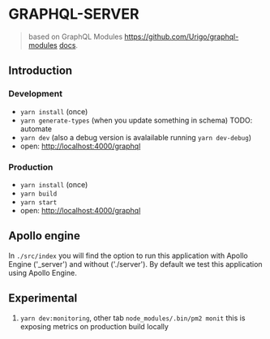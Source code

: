 # GRAPHQL-SERVER
>based on GraphQL Modules https://github.com/Urigo/graphql-modules
[docs](https://graphql-modules.com/docs/introduction/getting-started).

## Introduction

### Development
- `yarn install` (once)
- `yarn generate-types` (when you update something in schema) TODO: automate
- `yarn dev` (also a debug version is avalailable running `yarn dev-debug`)
- open: [http://localhost:4000/graphql](http://localhost:4000/graphql)

### Production
- `yarn install` (once)
- `yarn build`
- `yarn start`
- open: [http://localhost:4000/graphql](http://localhost:4000/graphql)

## Apollo engine
In `./src/index` you will find the option to run this application with Apollo Engine ('_server') and without ('./server'). By default we test this application using Apollo Engine.

## Experimental
1) `yarn dev:monitoring`, other tab `node_modules/.bin/pm2 monit` this is exposing metrics on production build locally
